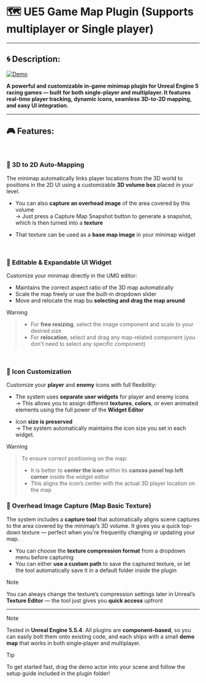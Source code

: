 # 🗺️ UE5 Game Map Plugin (Supports multiplayer or Single player)

---

## 🌀 Description:

[![Demo](https://github.com/MatinEsmaeili00/UE5-MultiplayerRacingGames-Plugins/blob/main/GameMapSystem/Docs/Demo.gif?raw=true)](https://youtu.be/v18hDMAq1Yw)

**A powerful and customizable in-game minimap plugin for Unreal Engine 5 racing games — built for both single-player and multiplayer. It features real-time player tracking, dynamic icons, seamless 3D-to-2D mapping, and easy UI integration.**

---

## 🎮 Features:

<br>

### 🧭 3D to 2D Auto-Mapping

The minimap automatically links player locations from the 3D world to positions in the 2D UI using a customizable **3D volume box** placed in your level.

- You can also **capture an overhead image** of the area covered by this volume  
  → Just press a Capture Map Snapshot button to generate a snapshot, which is then turned into a **texture**

- That texture can be used as a **base map image** in your minimap widget

<br>

### 🎨 Editable & Expandable UI Widget
Customize your minimap directly in the UMG editor:

- Maintains the correct aspect ratio of the 3D map automatically
- Scale the map freely or use the built-in dropdown slider
- Move and relocate the map bu **selecting and drag the map around**

> [!WARNING]
>> - For **free resizing**, select the image component and scale to your desired size
>> - For **relocation**, select and drag any map-related component (you don't need to select any specific component)

<br>

### 🧩 Icon Customization

Customize your **player** and **enemy** icons with full flexibility:

- The system uses **separate user widgets** for player and enemy icons  
  → This allows you to assign different **textures**, **colors**, or even animated elements using the full power of the **Widget Editor**

- Icon **size is preserved**  
  → The system automatically maintains the icon size you set in each widget.

> [!WARNING]
>> To ensure correct positioning on the map:
>> - It is better to **center the icon** within its **canvas panel top left corner** inside the widget editor
>> - This aligns the icon’s center with the actual 3D player location on the map

### 📸 Overhead Image Capture (Map Basic Texture)

The system includes a **capture tool** that automatically aligns scene captures to the area covered by the minimap’s 3D volume. It gives you a quick top-down texture — perfect when you're frequently changing or updating your map.

- You can choose the **texture compression format** from a dropdown menu before capturing
- You can either **use a custom path** to save the captured texture, or let the tool automatically save it in a default folder inside the plugin

> [!NOTE]
> You can always change the texture’s compression settings later in Unreal’s **Texture Editor** — the tool just gives you **quick access** upfront


---

> [!NOTE]  
> Tested in **Unreal Engine 5.5.4**. All plugins are **component‑based**, so you can easily bolt them onto existing code, and each ships with a small **demo map** that works in both single‑player and multiplayer.

> [!TIP]  
> To get started fast, drag the demo actor into your scene and follow the setup guide included in the plugin folder!

